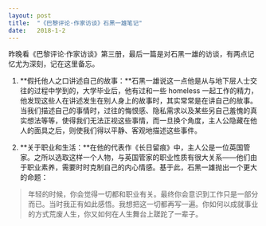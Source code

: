 ```yaml
---
layout: post
title:  "《巴黎评论·作家访谈》石黑一雄笔记"
date:   2018-1-2
---
```


昨晚看《巴黎评论·作家访谈》第三册，最后一篇是对石黑一雄的访谈，有两点记忆尤为深刻，记在这里备忘。

1. **假托他人之口讲述自己的故事：**石黑一雄说这一点他是从与地下层人士交往的过程中学到的，大学毕业后，他有过和一些 homeless 一起工作的精力，他发现这些人在讲述发生在别人身上的故事时，其实常常是在讲自己的故事。当我们描述自己的事情时，过往的悔恨感、隐私需求以及某些另自己羞愧的真实想法等等，使得我们无法正视这些事情，而一旦换个角度，主人公隐藏在他人的面具之后，则使我们得以平静、客观地描述这些事件。

2. **关于职业和生活：**在他的代表作《长日留痕》中，主人公是一位英国管家。之所以选取这样一个人物，与英国管家的职业性质有很大关系——他们由于职业素养，需要时时克制自己的内心情感。基于此，石黑一雄抛出一个更大的命题：
> 年轻的时候，你会觉得一切都和职业有关。最终你会意识到工作只是一部分而已。当时我正有如此感悟。我想把这一切都再写一遍。你如何以成就事业的方式荒废人生，你又如何在人生舞台上蹉跎了一辈子。